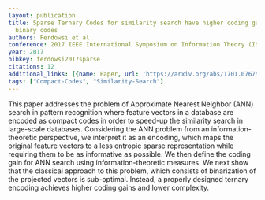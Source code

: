 ```yaml
---
layout: publication
title: Sparse Ternary Codes for similarity search have higher coding gain than dense
  binary codes
authors: Ferdowsi et al.
conference: 2017 IEEE International Symposium on Information Theory (ISIT)
year: 2017
bibkey: ferdowsi2017sparse
citations: 12
additional_links: [{name: Paper, url: 'https://arxiv.org/abs/1701.07675'}]
tags: ["Compact-Codes", "Similarity-Search"]
---
```

This paper addresses the problem of Approximate Nearest Neighbor (ANN) search
in pattern recognition where feature vectors in a database are encoded as
compact codes in order to speed-up the similarity search in large-scale
databases. Considering the ANN problem from an information-theoretic
perspective, we interpret it as an encoding, which maps the original feature
vectors to a less entropic sparse representation while requiring them to be as
informative as possible. We then define the coding gain for ANN search using
information-theoretic measures. We next show that the classical approach to
this problem, which consists of binarization of the projected vectors is
sub-optimal. Instead, a properly designed ternary encoding achieves higher
coding gains and lower complexity.